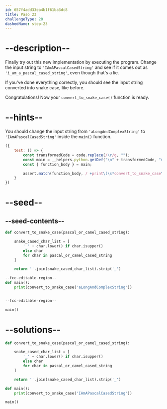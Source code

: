 ```yaml
---
id: 657f4add33ea4b1f61ba3dc8
title: Paso 23
challengeType: 20
dashedName: step-23
---
```


# --description--

Finally try out this new implementation by executing the program. Change the input string to `'IAmAPascalCasedString'` and see if it comes out as `'i_am_a_pascal_cased_string'`, even though that's a lie.

If you've done everything correctly, you should see the input string converted into snake case, like before.

Congratulations! Now your `convert_to_snake_case()` function is ready.

# --hints--

You should change the input string from `'aLongAndComplexString'` to `'IAmAPascalCasedString'` inside the `main()` function.

```js
({
    test: () => {
        const transformedCode = code.replace(/\r/g, "");
        const main = __helpers.python.getDef("\n" + transformedCode, "main");
        const { function_body } = main;

        assert.match(function_body, / +print\(\s*convert_to_snake_case\(\s*'IAmAPascalCasedString'\s*\)\s*\)/);
    }
})
```

# --seed--

## --seed-contents--

```py
def convert_to_snake_case(pascal_or_camel_cased_string):

    snake_cased_char_list = [
        '_' + char.lower() if char.isupper()
        else char
        for char in pascal_or_camel_cased_string
    ]

    return ''.join(snake_cased_char_list).strip('_')

--fcc-editable-region--
def main():
    print(convert_to_snake_case('aLongAndComplexString'))


--fcc-editable-region--

main()
```

# --solutions--

```py
def convert_to_snake_case(pascal_or_camel_cased_string):

    snake_cased_char_list = [
        '_' + char.lower() if char.isupper()
        else char
        for char in pascal_or_camel_cased_string
    ]

    return ''.join(snake_cased_char_list).strip('_')

def main():
    print(convert_to_snake_case('IAmAPascalCasedString'))

main()
```
